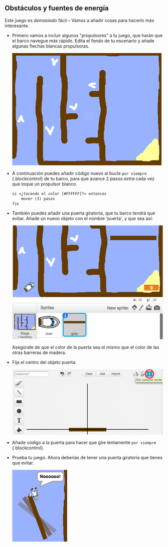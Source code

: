 ## Obstáculos y fuentes de energía

Este juego es _demasiado_ fácil – Vamos a añadir cosas para hacerlo más interesante.

+ Primero vamos a incluir algunos "propulsores" a tu juego, que harán que el barco navegue más rápido. Edita el fondo de tu escenario y añade algunas flechas blancas propulsoras.

	![screenshot](images/boat-boost.png)

+ A continuación puedes añadir código nuevo al bucle `por siempre` {.blockcontrol} de tu barco, para que avance 2 _pasos extra_ cada vez que toque un propulsor blanco.

	```blocks
	si <¿tocando el color [#FFFFFF]?> entonces
   		mover (3) pasos
	fin
	```

+ También puedes añadir una puerta giratoria, que tu barco tendrá que evitar. Añade un nuevo objeto con el nombre 'puerta', y que sea así:

	![screenshot](images/boat-gate.png)

	Asegúrate de que el color de la puerta sea el mismo que el color de las otras barreras de madera.

+ Fija el centro del objeto puerta.

	![screenshot](images/boat-center.png)

+ Añade código a la puerta para hacer que gire lentamente `por siempre` {.blockcontrol}.

+ Prueba tu juego. Ahora deberías de tener una puerta giratoria que tienes que evitar.

	![screenshot](images/boat-gate-test.png)
